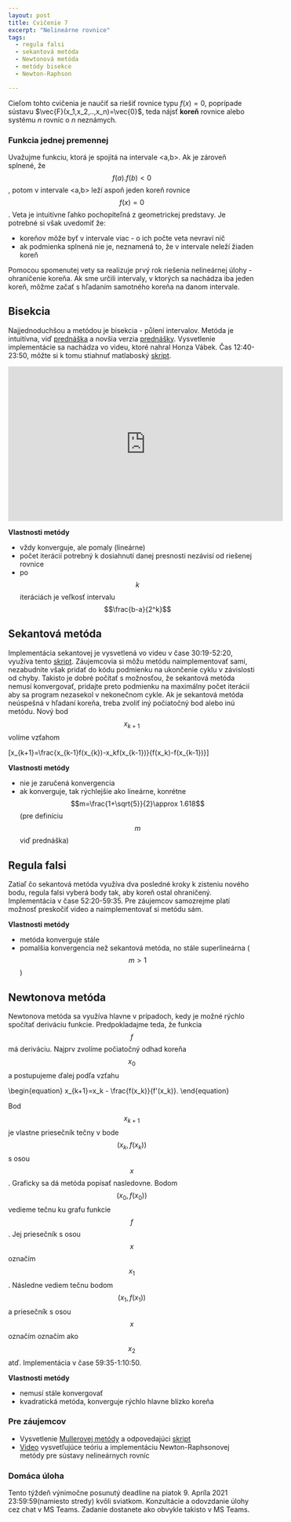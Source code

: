 ```yaml
---
layout: post
title: Cvičenie 7
excerpt: "Nelineárne rovnice"
tags:
  - regula falsi
  - sekantová metóda 
  - Newtonová metóda
  - metódy bisekce
  - Newton-Raphson

---
```


Cieľom tohto cvičenia je naučiť sa riešiť rovnice typu $f(x)=0$, poprípade sústavu $\vec{F}(x_1,x_2,..,x_n)=\vec{0}$, teda nájsť <strong>koreň</strong> 
rovnice alebo systému <em>n </em>rovníc o <em>n</em> neznámych. 

### Funkcia jednej premennej

Uvažujme funkciu, ktorá je spojitá na intervale <a,b>. Ak je zároveň splnené, že $$ f(a).f(b)<0 $$, potom v intervale <a,b> leží aspoň jeden koreň rovnice $$ f(x)=0 $$. Veta je intuitívne ľahko pochopiteľná z geometrickej predstavy. Je potrebné si však uvedomiť že:
  * koreňov môže byť v intervale viac - o ich počte veta nevraví nič
  * ak podmienka splnená nie je, neznamená to, že v intervale neleží žiaden koreň

Pomocou spomenutej vety sa realizuje prvý rok riešenia nelineárnej úlohy - ohraničenie koreňa. Ak sme určili intervaly, v ktorých sa nachádza iba jeden koreň, môžme začať s hľadaním samotného koreňa na danom intervale.


## Bisekcia

Najjednoduchšou a metódou je bisekcia - půlení intervalov. Metóda je intuitívna, viď [prednáška](http://kfe.fjfi.cvut.cz/~limpouch/numet/nr.pdf "Nelineárne rovnice") a novšia verzia [prednášky](http://kfe.fjfi.cvut.cz/~nme/nelinr_priklady.pdf). Vysvetlenie implementácie sa nachádza vo videu, ktoré nahral Honza Vábek. Čas 12:40-23:50, môžte si k tomu stiahnuť matlaboský [skript](http://babjarob.github.io/cv7/nonlin1.m).

<div class="embed-responsive embed-responsive-16by9">
  <iframe width="560" height="315" src="https://www.youtube.com/embed/4qDL4UGISC8?start=760" title="YouTube video player" frameborder="0" allow="accelerometer; autoplay; clipboard-write; encrypted-media; gyroscope; picture-in-picture" allowfullscreen></iframe>
</div>

<strong>Vlastnosti metódy</strong>
  * vždy konverguje, ale pomaly (lineárne)
  * počet iterácií potrebný k dosiahnutí danej presnosti nezávisí od riešenej rovnice
  * po $$k$$ iteráciách je veľkosť intervalu $$\frac{b-a}{2^k}$$ 

## Sekantová metóda

Implementácia sekantovej je vysvetlená vo videu v čase 30:19-52:20, využíva tento [skript](http://babjarob.github.io/cv7/nonlin1_author.m). Záujemcovia si môžu metódu naimplementovať sami, nezabudnite však pridať do kódu podmienku na ukončenie cyklu v závislosti od chyby. Takisto je dobré počítať s možnosťou, že sekantová metóda nemusí konvergovať, pridajte preto podmienku na maximálny počet iterácií aby sa program nezasekol v nekonečnom cykle. Ak je sekantová metóda neúspešná v hľadaní koreňa, treba zvoliť iný počiatočný bod alebo inú metódu. Nový bod $$x_{k+1}$$ volíme vzťahom

\[x_{k+1}=\frac{x_{k-1}f(x_{k})-x_kf(x_{k-1})}{f(x_k)-f(x_{k-1})}\]

<strong>Vlastnosti metódy</strong>
  * nie je zaručená konvergencia
  * ak konverguje, tak rýchlejšie ako lineárne, konrétne  $$m=\frac{1+\sqrt{5}}{2}\approx 1.618$$ (pre definíciu $$m$$ viď prednáška)

## Regula falsi

Zatiaľ čo sekantová metóda využíva dva posledné kroky k zisteniu nového bodu, regula falsi vyberá body tak, aby koreň ostal ohraničený. Implementácia v čase 52:20-59:35. Pre záujemcov samozrejme platí možnosť preskočiť video a naimplementovať si metódu sám. 

<strong>Vlastnosti metódy</strong>
  * metóda konverguje stále
  * pomalšia konvergencia než sekantová metóda, no stále superlineárna ($$m>1$$)

## Newtonova metóda

Newtonova metóda sa využíva hlavne v prípadoch, kedy je možné rýchlo spočítať deriváciu funkcie. Predpokladajme teda, že funkcia $$f$$ má deriváciu. Najprv zvolíme počiatočný odhad koreňa $$x_0$$ a postupujeme ďalej podľa vzťahu

\begin{equation}
x_{k+1}=x_k - \frac{f(x_k)}{f'(x_k)}.
\end{equation}

Bod $$x_{k+1}$$ je vlastne priesečník tečny v bode $$(x_k,f(x_k))$$ s osou $$x$$. Graficky sa dá metóda popísať nasledovne. Bodom $$(x_0,f(x_0))$$ vedieme tečnu ku grafu funkcie $$f$$. Jej priesečník s osou $$x$$ označím $$x_1$$. Následne vediem tečnu bodom $$(x_1,f(x_1))$$ a priesečník s osou $$x$$ označím označím ako $$x_2$$ atď. Implementácia v čase 59:35-1:10:50.

<strong>Vlastnosti metódy</strong>
  * nemusí stále konvergovať
  * kvadratická metóda, konverguje rýchlo hlavne blízko koreňa

### Pre záujemcov

  * Vysvetlenie [Mullerovej metódy](http://http://kfe.fjfi.cvut.cz/~vachal/edu/nme/cviceni/05_nelin/DOCS/teorie_Mullerova_metoda.pdf "Mullerova metóda") a odpovedajúci [skript](http://babjarob.github.io/cv7/muller.m) 
  * [Video](https://www.youtube.com/watch?v=70nQXgT-Zz8&list=PLhgkvMYpHD8iAdlGCj8_iSngCAdZ77xyg&index=2&ab_channel=janvabek "Newton-Rhapson") vysvetľujúce teóriu a implementáciu Newton-Raphsonovej metódy pre sústavy nelineárnych rovníc


### Domáca úloha

Tento týždeň výnimočne posunutý deadline na piatok 9. Apríla 2021 23:59:59(namiesto stredy) kvôli sviatkom. Konzultácie a odovzdanie úlohy cez chat v MS Teams. Zadanie dostanete ako obvykle takisto v MS Teams. 
